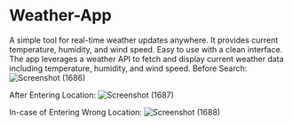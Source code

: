 # Weather-App
A simple tool for real-time weather updates anywhere. It provides current temperature, humidity, and wind speed. Easy to use with a clean interface.
The app leverages a weather API to fetch and display current weather data including temperature, humidity, and wind speed.
Before Search: ![Screenshot (1686)](https://github.com/sharma-m-supriya/Weather-App/assets/100465754/c17cf2ea-3991-4596-9037-98d8e1a532ba)

After Entering Location: ![Screenshot (1687)](https://github.com/sharma-m-supriya/Weather-App/assets/100465754/b8a143c5-f37e-49ac-ae24-6f5b74793276)

In-case of Entering Wrong Location: ![Screenshot (1688)](https://github.com/sharma-m-supriya/Weather-App/assets/100465754/4b6af7de-9954-404d-ab9d-a8749ed756a9)



